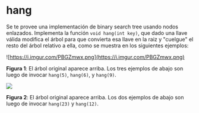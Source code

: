 # hang

Se te provee una implementación de binary search tree usando nodos enlazados. Implementa la función `void hang(int key)`, que dado una llave válida modifica el árbol para que convierta esa llave en la raiz y "cuelgue" el resto del árbol relativo a ella, como se muestra en los siguientes ejemplos:

![https://i.imgur.com/PBGZmwx.png](https://i.imgur.com/PBGZmwx.png)

**Figura 1**: El árbol original aparece arriba. Los tres ejemplos de abajo son luego de invocar `hang(5)`, `hang(6)`, y `hang(9)`. 

![](https://i.imgur.com/NYvOKXc.png)

**Figura 2**: El árbol original aparece arriba. Los dos ejemplos de abajo son luego de invocar `hang(23)`  y `hang(12)`. 